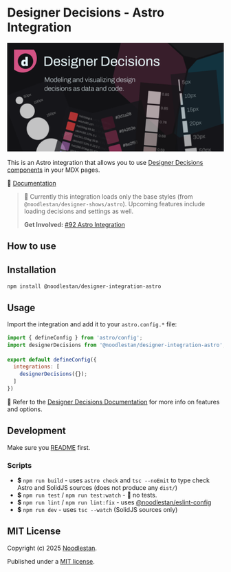 # Designer Decisions - Astro Integration

![](https://raw.githubusercontent.com/noodlestan/designer/refs/heads/main/docs/designer-decisions/public/designer-decisions-og-1280x640.png)

This is an Astro integration that allows you to use [Designer Decisions components](https://designer-decisions.noodlestan.org/components/Astro/) in your MDX pages.

📖 [Documentation](https://designer-decisions.noodlestan.org/)

> 🚧 Currently this integration loads only the base styles (from `@noodlestan/designer-shows/astro`). Upcoming features include loading decisions and settings as well.
>
> **Get Involved:** [#92 Astro Integration](https://github.com/noodlestan/designer/issues/92)

## How to use

## Installation

```shell
npm install @noodlestan/designer-integration-astro
```

## Usage

Import the integration and add it to your `astro.config.*` file:

```js
import { defineConfig } from 'astro/config';
import designerDecisions from '@noodlestan/designer-integration-astro';

export default defineConfig({
  integrations: [
    designerDecisions({});
  ]
})
```

📖 Refer to the [Designer Decisions Documentation](https://designer-decisions.noodlestan.org/integrations/Astro) for more info on features and options.

## Development

Make sure you [README](https://github.com/noodlestan/designer/blob/main/README.md) first.

### Scripts

- **$** `npm run build` - uses `astro check` and `tsc --noEmit` to type check Astro and SolidJS sources (does not produce any `dist/`)
- **$** `npm run test` / `npm run test:watch` - 🚧 no tests.
- **$** `npm run lint` / `npm run lint:fix` - uses [@noodlestan/eslint-config](https://www.npmjs.com/package/@noodlestan/eslint-config)
- **$** `npm run dev` - uses `tsc --watch` (SolidJS sources only)

## MIT License

Copyright (c) 2025 [Noodlestan](https://noodlestan.org/).

Published under a [MIT license](https://noodlestan.mit-license.org/).
